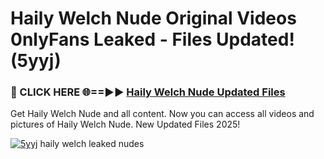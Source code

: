 # Haily Welch Nude Original Videos 0nlyFans Leaked - Files Updated! (5yyj)

<h3>🔴 CLICK HERE 🌐==►► <a href="https://tinyurl.com/52m3yx9h" rel="nofollow">Haily Welch Nude Updated Files</a></h3>

Get Haily Welch Nude and all content. Now you can access all videos and pictures of Haily Welch Nude. New Updated Files 2025!

[![5yyj](https://i.imgur.com/TnHtlc8.gif)](https://tinyurl.com/52m3yx9h)
haily welch leaked nudes